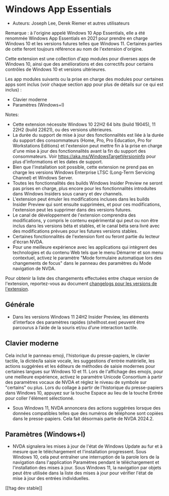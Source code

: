 # Windows App Essentials #

* Auteurs: Joseph Lee, Derek Riemer et autres utilisateurs

Remarque : à l'origine appelé Windows 10 App Essentials, elle a été renommée
Windows App Essentials en 2021 pour prendre en charge Windows 10 et les
versions futures telles que Windows 11. Certaines parties de cette feront
toujours référence au nom de l'extension d'origine.

Cette extension est une collection d'app modules pour diverses apps de
Windows 10, ainsi que des améliorations et des correctifs pour certains
contrôles de Windows 10 et versions ultérieures.

Les app modules suivants ou la prise en charge des modules pour certaines
apps sont inclus (voir chaque section app pour plus de détails sur ce qui
est inclus) :

* Clavier moderne
* Paramètres (Windows+I)

Notes:

* Cette extension nécessite Windows 10 22H2 64 bits (build 19045), 11 22H2
  (build 22621), ou des versions ultérieures.
* La durée du support de mise à jour des fonctionnalités est liée à la durée
  du support des consommateurs (Home, Pro, Pro Education, Pro for
  Workstations Editions) et l'extension peut mettre fin à la prise en charge
  d'une mise à jour des fonctionnalités avant la fin du support des
  consommateurs. Voir <https://aka.ms/WindowsTargetVersioninfo> pour plus
  d'informations et les dates de support.
* Bien que l'installation soit possible, cette extension ne prend pas en
  charge les versions Windows Enterprise LTSC (Long-Term Servicing Channel)
  et Windows Server.
* Toutes les fonctionnalités des builds Windows Insider Preview ne seront
  pas prises en charge, plus encore pour les fonctionnalités introduites
  dans Windows Insiders sous canary et dev channels.
* L'extension peut émuler les modifications incluses dans les builds Insider
  Preview qui sont ensuite supprimées, et pour ces modifications,
  l'extension peut les supprimer dans des versions futures.
* Le canal de développement de l'extension comprendra des modifications, y
  compris le contenu expérimental qui peut ou non être inclus dans les
  versions béta et stables, et le canal béta sera livré avec des
  modifications prévues pour les futures versions stables.
* Certaines fonctionnalités de l'extension font ou feront partie du lecteur
  d'écran NVDA.
* Pour une meilleure expérience avec les applications qui intègrent des
  technologies et du contenu Web tels que le menu Démarrer et son menu
  contextuel, activez le paramètre "Mode formulaire automatique lors des
  changements de focus" dans le panneau des paramètres du Mode navigation de
  NVDA.

Pour obtenir la liste des changements effectuées entre chaque version de
l'extension, reportez-vous au document [changelogs pour les versions de
l'extension][1].

## Générale

* Dans les versions Windows 11 24H2 Insider Preview, les éléments
  d’interface des paramètres rapides (shellhost.exe) peuvent être parcourus
  à l’aide de la souris et/ou d’une interaction tactile.

## Clavier moderne

Cela inclut le panneau emoji, l'historique du presse-papiers, le clavier
tactile, la dictée/la saisie vocale, les suggestions d'entrée matérielle,
les actions suggérées et les éditeurs de méthodes de saisie modernes pour
certaines langues sur Windows 10 et 11. Lors de l'affichage des emojis, pour
une meilleure expérience, activez le paramètre Unicode Consortium à partir
des paramètres vocaux de NVDA et réglez le niveau de symbole sur "certains"
ou plus. Lors du collage à partir de l'historique du presse-papiers dans
Windows 10, appuyez sur la touche Espace au lieu de la touche Entrée pour
coller l'élément sélectionné.

* Sous Windows 11, NVDA annoncera des actions suggérées lorsque des données
  compatibles telles que des numéros de téléphone sont copiées dans le
  presse-papiers. Cela fait désormais partie de NVDA 2024.2.

## Paramètres (Windows+I)

* NVDA signalera les mises à jour de l'état de Windows Update au fur et à
  mesure que le téléchargement et l'installation progressent. Sous Windows
  10, cela peut entraîner une interruption de la parole lors de la
  navigation dans l'application Paramètres pendant le téléchargement et
  l'installation des mises à jour. Sous Windows 11, la navigation par objets
  peut être utilisée dans la liste des mises à jour pour vérifier l'état de
  mise à jour des entrées individuelles.

[[!tag dev stable]]

[1]: https://github.com/josephsl/wintenapps/wiki/w10changelog
